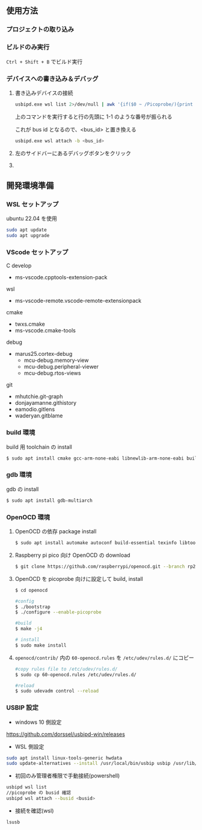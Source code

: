 

## 使用方法

### プロジェクトの取り込み

### ビルドのみ実行

`Ctrl + Shift + B` でビルド実行

### デバイスへの書き込み＆デバッグ

1. 書き込みデバイスの接続
    
    ```bash
    usbipd.exe wsl list 2>/dev/null | awk '{if($0 ~ /Picoprobe/){print $0}}'
    ```
    
    上のコマンドを実行すると行の先頭に 1-1 のような番号が振られる
    
    これが bus id となるので、<bus_id> と置き換える
    
    ```bash
    usbipd.exe wsl attach -b <bus_id>
    ```
    
2. 左のサイドバーにあるデバッグボタンをクリック


1. 

## 開発環境準備

### WSL セットアップ

ubuntu 22.04 を使用

```bash
sudo apt update
sudo apt upgrade
```

### VScode セットアップ

C develop

- ms-vscode.cpptools-extension-pack

wsl

- ms-vscode-remote.vscode-remote-extensionpack

cmake 

- twxs.cmake
- ms-vscode.cmake-tools

debug

- marus25.cortex-debug
    - mcu-debug.memory-view
    - mcu-debug.peripheral-viewer
    - mcu-debug.rtos-views

git

- mhutchie.git-graph
- donjayamanne.githistory
- eamodio.gitlens
- waderyan.gitblame

### build 環境

build 用 toolchain の install

```bash
$ sudo apt install cmake gcc-arm-none-eabi libnewlib-arm-none-eabi build-essential
```

### gdb 環境

gdb の install

```bash
$ sudo apt install gdb-multiarch
```

### OpenOCD 環境

1. OpenOCD の依存 package install
    
    ```bash
    $ sudo apt install automake autoconf build-essential texinfo libtool libftdi-dev libusb-1.0-0-dev pkg-config
    ```
    
2. Raspberry pi pico 向け OpenOCD の download
    
    ```bash
    $ git clone https://github.com/raspberrypi/openocd.git --branch rp2040 --recursive --depth=1
    ```
    
3. OpenOCD を picoprobe 向けに設定して build, install
    
    ```bash
    $ cd openocd
    
    #config
    $ ./bootstrap
    $ ./configure --enable-picoprobe
    
    #build
    $ make -j4
    
    # install
    $ sudo make install
    ```
    
4. `openocd/contrib/` 内の `60-openocd.rules` を `/etc/udev/rules.d/` にコピー
    
    ```bash
    #copy rules file to /etc/udev/rules.d/
    $ sudo cp 60-openocd.rules /etc/udev/rules.d/
    
    #reload
    $ sudo udevadm control --reload
    ```
    

### USBIP 設定

- windows 10 側設定

https://github.com/dorssel/usbipd-win/releases

- WSL 側設定

```bash
sudo apt install linux-tools-generic hwdata
sudo update-alternatives --install /usr/local/bin/usbip usbip /usr/lib/linux-tools/*-generic/usbip 20
```

- 初回のみ管理者権限で手動接続(powershell)

```bash
usbipd wsl list
//picoprobe の busid 確認
usbipd wsl attach --busid <busid>
```

- 接続を確認(wsl)

```bash
lsusb
```
